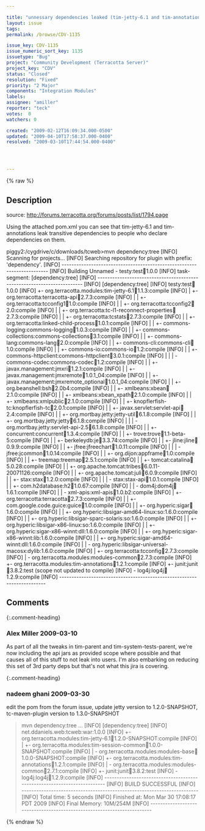 ```yaml
---

title: "unnessary dependencies leaked (tim-jetty-6.1 and tim-annotations at least, maybe others)"
layout: issue
tags: 
permalink: /browse/CDV-1135

issue_key: CDV-1135
issue_numeric_sort_key: 1135
issuetype: "Bug"
project: "Community Development (Terracotta Server)"
project_key: "CDV"
status: "Closed"
resolution: "Fixed"
priority: "2 Major"
components: "Integration Modules"
labels: 
assignee: "amiller"
reporter: "teck"
votes:  0
watchers: 0

created: "2009-02-12T16:09:34.000-0500"
updated: "2009-04-10T17:58:37.000-0400"
resolved: "2009-03-10T17:44:54.000-0400"




---
```


{% raw %}

## Description

<div markdown="1" class="description">

source: http://forums.terracotta.org/forums/posts/list/1794.page

Using the attached pom.xml you can see that tim-jetty-6.1 and tim-annotations leak transitive dependencies to people who declare dependencies on them. 

piggy2:/cygdrive/c/downloads/tcweb>mvn dependency:tree
[INFO] Scanning for projects...
[INFO] Searching repository for plugin with prefix: 'dependency'.
[INFO] ------------------------------------------------------------------------
[INFO] Building Unnamed - testy:test:jar:1.0.0
[INFO]    task-segment: [dependency:tree]
[INFO] ------------------------------------------------------------------------
[INFO] [dependency:tree]
[INFO] testy:test:jar:1.0.0
[INFO] +- org.terracotta.modules:tim-jetty-6.1:jar:1.1.3:compile
[INFO] |  +- org.terracotta:terracotta-api:jar:2.7.3:compile
[INFO] |  |  +- org.terracotta:tcconfig1:jar:1.0:compile
[INFO] |  |  +- org.terracotta:tcconfig2:jar:2.0:compile
[INFO] |  |  +- org.terracotta:tc-l1-reconnect-properties:jar:2.7.3:compile
[INFO] |  |  +- org.terracotta:tcstats:jar:2.7.3:compile
[INFO] |  |  +- org.terracotta:linked-child-process:jar:1.0.1:compile
[INFO] |  |  +- commons-logging:commons-logging:jar:1.0.3:compile
[INFO] |  |  +- commons-collections:commons-collections:jar:3.1:compile
[INFO] |  |  +- commons-lang:commons-lang:jar:2.0:compile
[INFO] |  |  +- commons-cli:commons-cli:jar:1.0:compile
[INFO] |  |  +- commons-io:commons-io:jar:1.2:compile
[INFO] |  |  +- commons-httpclient:commons-httpclient:jar:3.0.1:compile
[INFO] |  |  |  \- commons-codec:commons-codec:jar:1.2:compile
[INFO] |  |  +- javax.management:jmxri:jar:1.2.1:compile
[INFO] |  |  +- javax.management:jmxremote:jar:1.0.1\_04:compile
[INFO] |  |  +- javax.management:jmxremote\_optional:jar:1.0.1\_04:compile
[INFO] |  |  +- org.beanshell:bsh:jar:2.0b4:compile
[INFO] |  |  +- xmlbeans:xbean:jar:2.1.0:compile
[INFO] |  |  +- xmlbeans:xbean\_xpath:jar:2.1.0:compile
[INFO] |  |  +- xmlbeans:xmlpublic:jar:2.1.0:compile
[INFO] |  |  +- knopflerfish-tc:knopflerfish-tc:jar:2.0.1:compile
[INFO] |  |  +- javax.servlet:servlet-api:jar:2.4:compile
[INFO] |  |  +- org.mortbay.jetty:jetty-util:jar:6.1.8:compile
[INFO] |  |  +- org.mortbay.jetty:jetty:jar:6.1.8:compile
[INFO] |  |  |  \- org.mortbay.jetty:servlet-api-2.5:jar:6.1.8:compile
[INFO] |  |  +- concurrent:concurrent:jar:1.3.4:compile
[INFO] |  |  +- trove:trove:jar:1.1-beta-5:compile
[INFO] |  |  +- berkeleydb:je:jar:3.3.74:compile
[INFO] |  |  +- jline:jline:jar:0.9.9:compile
[INFO] |  |  +- jfree:jfreechart:jar:1.0.11:compile
[INFO] |  |  |  \- jfree:jcommon:jar:1.0.14:compile
[INFO] |  |  +- org.dijon:appframe:jar:1.0:compile
[INFO] |  |  +- treemap:treemap:jar:2.5.1:compile
[INFO] |  |  +- tomcat:catalina:jar:5.0.28:compile
[INFO] |  |  +- org.apache.tomcat:tribes:jar:6.0.11-20071126:compile
[INFO] |  |  +- org.apache.tomcat:juli:jar:6.0.9:compile
[INFO] |  |  +- stax:stax:jar:1.2.0:compile
[INFO] |  |  |  \- stax:stax-api:jar:1.0.1:compile
[INFO] |  |  +- com.h2database:h2:jar:1.0.67:compile
[INFO] |  |  \- dom4j:dom4j:jar:1.6.1:compile
[INFO] |  |     \- xml-apis:xml-apis:jar:1.0.b2:compile
[INFO] |  +- org.terracotta:terracotta:jar:2.7.3:compile
[INFO] |  |  +- com.google.code.guice:guice:jar:1.0:compile
[INFO] |  |  +- org.hyperic:sigar:jar:1.6.0:compile
[INFO] |  |  +- org.hyperic:libsigar-amd64-linux:so:1.6.0:compile
[INFO] |  |  +- org.hyperic:libsigar-sparc-solaris:so:1.6.0:compile
[INFO] |  |  +- org.hyperic:libsigar-x86-linux:so:1.6.0:compile
[INFO] |  |  +- org.hyperic:sigar-x86-winnt:dll:1.6.0:compile
[INFO] |  |  +- org.hyperic:sigar-x86-winnt:lib:1.6.0:compile
[INFO] |  |  +- org.hyperic:sigar-amd64-winnt:dll:1.6.0:compile
[INFO] |  |  \- org.hyperic:libsigar-universal-macosx:dylib:1.6.0:compile
[INFO] |  +- org.terracotta:tcconfig:jar:2.7.3:compile
[INFO] |  \- org.terracotta.modules:modules-common:jar:2.7.3:compile
[INFO] +- org.terracotta.modules:tim-annotations:jar:1.2.1:compile
[INFO] +- junit:junit:jar:3.8.2:test (scope not updated to compile)
[INFO] \- log4j:log4j:jar:1.2.9:compile
[INFO] ------------------------------------------------------------------------

</div>

## Comments


{:.comment-heading}
### **Alex Miller** <span class="date">2009-03-10</span>

<div markdown="1" class="comment">

As part of all the tweaks in tim-parent and tim-system-tests-parent, we're now including the api jars as provided scope where possible and that causes all of this stuff to not leak into users.  I'm also embarking on reducing this set of 3rd party deps but that's not what this jira is covering.

</div>


{:.comment-heading}
### **nadeem ghani** <span class="date">2009-03-30</span>

<div markdown="1" class="comment">

edit the pom from the forum issue, update jetty version to 1.2.0-SNAPSHOT, tc-maven-plugin version to 1.3.0-SNAPSHOT

> mvn dependency:tree
...
[INFO] [dependency:tree]
[INFO] net.ddaniels.web:tcweb:war:1.0.0
[INFO] +- org.terracotta.modules:tim-jetty-6.1:jar:1.2.0-SNAPSHOT:compile
[INFO] |  +- org.terracotta.modules:tim-session-common:jar:1.0.0-SNAPSHOT:compile
[INFO] |  \- org.terracotta.modules:modules-base:jar:1.0.0-SNAPSHOT:compile
[INFO] +- org.terracotta.modules:tim-annotations:jar:1.2.1:compile
[INFO] |  \- org.terracotta.modules:modules-common:jar:2.7.1:compile
[INFO] +- junit:junit:jar:3.8.2:test
[INFO] \- log4j:log4j:jar:1.2.9:compile
[INFO] ------------------------------------------------------------------------
[INFO] BUILD SUCCESSFUL
[INFO] ------------------------------------------------------------------------
[INFO] Total time: 5 seconds
[INFO] Finished at: Mon Mar 30 17:08:17 PDT 2009
[INFO] Final Memory: 10M/254M
[INFO] ------------------------------------------------------------------------

</div>



{% endraw %}
